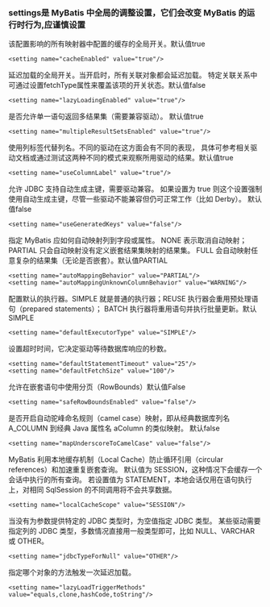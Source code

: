 ### settings是 MyBatis 中全局的调整设置，它们会改变 MyBatis 的运行时行为,应谨慎设置

该配置影响的所有映射器中配置的缓存的全局开关。默认值true

```
<setting name="cacheEnabled" value="true"/> 
```

延迟加载的全局开关。当开启时，所有关联对象都会延迟加载。 特定关联关系中可通过设置fetchType属性来覆盖该项的开关状态。默认值false

```
<setting name="lazyLoadingEnabled" value="true"/>
```

是否允许单一语句返回多结果集（需要兼容驱动）。 默认值true

```
<setting name="multipleResultSetsEnabled" value="true"/>
```

使用列标签代替列名。不同的驱动在这方面会有不同的表现， 具体可参考相关驱动文档或通过测试这两种不同的模式来观察所用驱动的结果。默认值true

```
<setting name="useColumnLabel" value="true"/>
```

允许 JDBC 支持自动生成主键，需要驱动兼容。 如果设置为 true 则这个设置强制使用自动生成主键，尽管一些驱动不能兼容但仍可正常工作（比如 Derby）。 默认值false

```
<setting name="useGeneratedKeys" value="false"/>
```

指定 MyBatis 应如何自动映射列到字段或属性。 NONE 表示取消自动映射；PARTIAL 只会自动映射没有定义嵌套结果集映射的结果集。 FULL 会自动映射任意复杂的结果集（无论是否嵌套）。默认值PARTIAL

```
<setting name="autoMappingBehavior" value="PARTIAL"/>
<setting name="autoMappingUnknownColumnBehavior" value="WARNING"/>
```

配置默认的执行器。SIMPLE 就是普通的执行器；REUSE 执行器会重用预处理语句（prepared statements）； BATCH 执行器将重用语句并执行批量更新。默认SIMPLE

```
<setting name="defaultExecutorType" value="SIMPLE"/>  
```

设置超时时间，它决定驱动等待数据库响应的秒数。

```
<setting name="defaultStatementTimeout" value="25"/>
<setting name="defaultFetchSize" value="100"/>
```

允许在嵌套语句中使用分页（RowBounds）默认值False

```
<setting name="safeRowBoundsEnabled" value="false"/>
```

是否开启自动驼峰命名规则（camel case）映射，即从经典数据库列名 A_COLUMN 到经典 Java 属性名 aColumn 的类似映射。 默认false

```
<setting name="mapUnderscoreToCamelCase" value="false"/>
```

MyBatis 利用本地缓存机制（Local Cache）防止循环引用（circular references）和加速重复嵌套查询。 默认值为 SESSION，这种情况下会缓存一个会话中执行的所有查询。 若设置值为 STATEMENT，本地会话仅用在语句执行上，对相同 SqlSession 的不同调用将不会共享数据。 

```
<setting name="localCacheScope" value="SESSION"/>
```

当没有为参数提供特定的 JDBC 类型时，为空值指定 JDBC 类型。 某些驱动需要指定列的 JDBC 类型，多数情况直接用一般类型即可，比如 NULL、VARCHAR 或 OTHER。

```
<setting name="jdbcTypeForNull" value="OTHER"/>
```

指定哪个对象的方法触发一次延迟加载。

```
<setting name="lazyLoadTriggerMethods" value="equals,clone,hashCode,toString"/>
```

